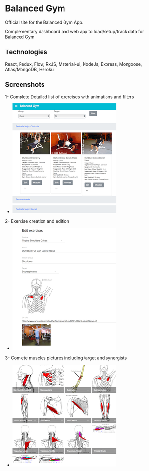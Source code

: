 # Balanced Gym

Official site for the Balanced Gym App.

Complementary dashboard and web app to load/setup/track data for Balanced Gym


##  Technologies

React, Redux, Flow, RxJS, Material-ui, NodeJs, Express, Mongoose, Atlas/MongoDB, Heroku

## Screenshots
1- Complete Detailed list of exercises with animations and filters

- ![exercises](bg1.png)

2- Exercise creation and edition
- ![edit exercise](bg2.png)

3- Comlete muscles pictures including target and synergists
- ![muscles](bg3.png)


